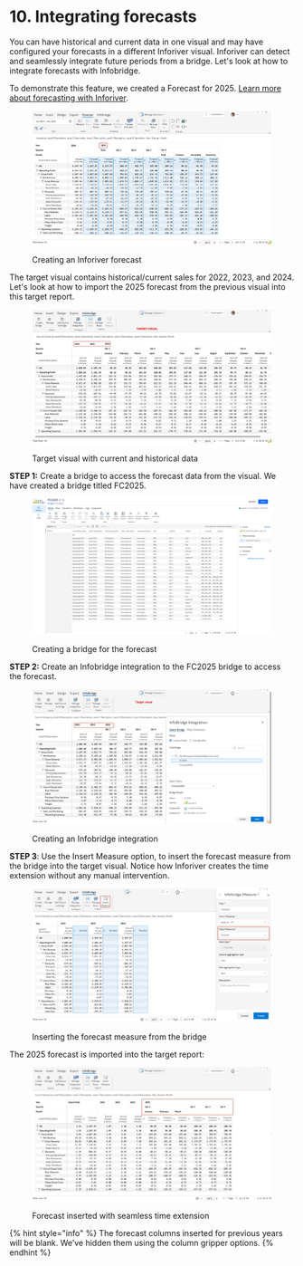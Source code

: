# 10. Integrating forecasts

You can have historical and current data in one visual and may have configured your forecasts in a different Inforiver visual. Inforiver can detect and seamlessly integrate future periods from a bridge. Let's look at how to integrate forecasts with Infobridge.

To demonstrate this feature, we created a Forecast for 2025. [Learn more about forecasting with Inforiver](../working-with-inforiver/7.-planning-budgeting-and-forecasting/).

<figure><img src="../.gitbook/assets/image (2) (1) (1) (1) (1) (1) (1) (1) (1) (1) (1) (1) (1) (1) (1) (1) (1) (1) (1) (1) (1) (1) (1) (1) (1) (1) (1) (1) (1) (1) (1) (1) (1) (1) (1) (1) (1).png" alt=""><figcaption><p>Creating an Inforiver forecast</p></figcaption></figure>

The target visual contains historical/current sales for 2022, 2023, and 2024.  Let's look at how to import the 2025 forecast from the previous visual into this target report.

<figure><img src="../.gitbook/assets/image (1070).png" alt=""><figcaption><p>Target visual with current and historical data</p></figcaption></figure>

**STEP 1:** Create a bridge to access the forecast data from the visual. We have created a bridge titled FC2025.

<figure><img src="../.gitbook/assets/image (1068).png" alt=""><figcaption><p>Creating a bridge for the forecast</p></figcaption></figure>

**STEP 2:** Create an Infobridge integration to the FC2025 bridge to access the forecast.

<figure><img src="../.gitbook/assets/image (1) (1) (1) (1) (1) (1) (1) (1) (1) (1) (1) (1) (1) (1) (1) (1) (1) (1) (1) (1) (1) (1) (1) (1) (1) (1) (1) (1) (1) (1) (1) (1) (1) (1) (1) (1) (1) (1) (1) (1) (1) (1) (1) (1) (1) (1) (1) (1) (1) (1) (1) (1) (1).png" alt=""><figcaption><p>Creating an Infobridge integration</p></figcaption></figure>

**STEP 3**: Use the Insert Measure option, to insert the forecast measure from the bridge into the target visual. Notice how Inforiver creates the time extension without any manual intervention.

<figure><img src="../.gitbook/assets/image (1071).png" alt=""><figcaption><p>Inserting the forecast measure from the bridge</p></figcaption></figure>

The 2025 forecast is imported into the target report:

<figure><img src="../.gitbook/assets/image (1072).png" alt=""><figcaption><p>Forecast inserted with seamless time extension</p></figcaption></figure>

{% hint style="info" %}
The forecast columns inserted for previous years will be blank. We’ve hidden them using the column gripper options.
{% endhint %}
